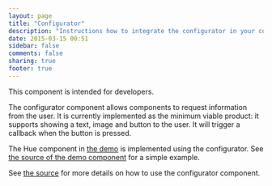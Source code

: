 ```yaml
---
layout: page
title: "Configurator"
description: "Instructions how to integrate the configurator in your components."
date: 2015-03-15 00:51
sidebar: false
comments: false
sharing: true
footer: true
---
```


<p class='note'>
This component is intended for developers.
</p>

The configurator component allows components to request information from the user. It is currently implemented as the minimum viable product: it supports showing a text, image and button to the user. It will trigger a callback when the button is pressed.

The Hue component in [the demo](/demo) is implemented using the configurator. See [the source of the demo component](https://github.com/balloob/home-assistant/blob/master/homeassistant/components/demo.py#L72) for a simple example.

See [the source](https://github.com/balloob/home-assistant/blob/master/homeassistant/components/configurator.py#L39) for more details on how to use the configurator component.
